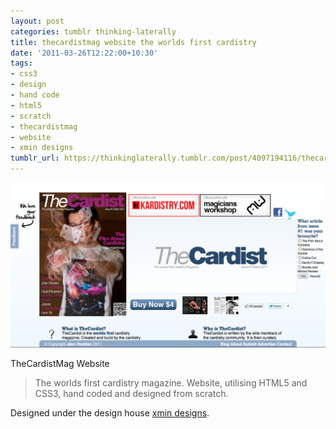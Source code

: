 ```yaml
---
layout: post
categories: tumblr thinking-laterally
title: thecardistmag website the worlds first cardistry
date: '2011-03-26T12:22:00+10:30'
tags:
- css3
- design
- hand code
- html5
- scratch
- thecardistmag
- website
- xmin designs
tumblr_url: https://thinkinglaterally.tumblr.com/post/4097194116/thecardistmag-website-the-worlds-first-cardistry
---
```

 ![](/content/images/tumblr/thinking-laterally/tumblr_lin6k9Rk5q1qh9he3o1_1280.png)  

TheCardistMag Website

> The worlds first cardistry magazine. Website, utilising HTML5 and CSS3, hand coded and designed from scratch.

Designed under the design house [xmin designs](http://xmindesigns.com).

